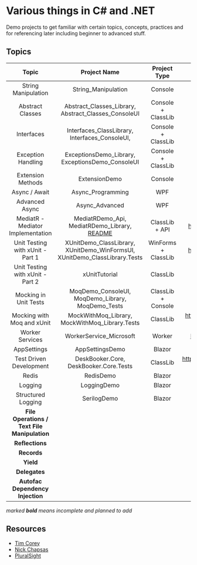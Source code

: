 # Various things in C# and .NET

Demo projects to get familiar with certain topics, concepts, practices and for referencing later including beginner to advanced stuff.

## Topics

|                    Topic                     |                         Project Name                         |    Project Type     |                         Resource(s)                          |  Topic Category   | External Libs/Packages |
| :------------------------------------------: | :----------------------------------------------------------: | :-----------------: | :----------------------------------------------------------: | :---------------: | :--------------------: |
|             String Manipulation              |                     String_Manipulation                      |       Console       |                 https://youtu.be/ioi__WRETk4                 | General Knowledge |          None          |
|               Abstract Classes               |     Abstract_Classes_Library, Abstract_Classes_ConsoleUI     | Console + ClassLib  |                 https://youtu.be/jRkmPRk5j2E                 | General Knowledge |          None          |
|                  Interfaces                  |        Interfaces_ClassLibrary, Interfaces_ConsoleUI,        | Console + ClassLib  |                 https://youtu.be/A7qwuFnyIpM                 | General Knowledge |          None          |
|              Exception Handling              |       ExceptionsDemo_Library, ExceptionsDemo_ConsoleUI       | Console + ClassLib  |                 https://youtu.be/LSkbnpjCEkk                 | General Knowledge |          None          |
|              Extension Methods               |                        ExtensionDemo                         |       Console       |                 https://youtu.be/C_1DzspLy4Y                 | General Knowledge |          None          |
|                Async / Await                 |                      Async_Programming                       |         WPF         |                 https://youtu.be/2moh18sh5p4                 |   Intermediate    |          None          |
|                Advanced Async                |                        Async_Advanced                        |         WPF         |                 https://youtu.be/ZTKGRJy5P2M                 |   Intermediate    |          None          |
|      MediatR - Mediator Implementation       | MediatRDemo_Api, MediatRDemo_Library, [README](MediatRDemo_Library/README.MD) |   ClassLib + API    |         https://www.youtube.com/watch?v=yozD5Tnd8nw          |   Intermediate    |        MediatR         |
|      Unit Testing with xUnit -  Part 1       | XUnitDemo_ClassLibrary, XUnitDemo_WinFormsUI, XUnitDemo_ClassLibrary.Tests | WinForms + ClassLib |         https://www.youtube.com/watch?v=ub3P8c87cwk          |     Advanced      |         xUnit          |
|      Unit Testing with xUnit -  Part 2       |                        xUnitTutorial                         |      ClassLib       |                 https://youtu.be/2Wp8en1I9oQ                 |     Advanced      |         xUnit          |
|            Mocking in Unit Tests             |      MoqDemo_ConsoleUI,  MoqDemo_Library, MoqDemo_Tests      | ClassLib + Console  |                 https://youtu.be/DwbYxP-etMY                 |     Advanced      |       Moq, xUnit       |
|          Mocking with Moq and xUnit          |        MockWithMoq_Library, MockWithMoq_Library.Tests        |      ClassLib       | https://app.pluralsight.com/library/courses/mocking-moq-xunit |     Advanced      |       Moq, xUnit       |
|               Worker Services                |                   WorkerService_Microsoft                    |       Worker        |         https://www.youtube.com/watch?v=PzrTiz_NRKA          |   Intermediate    |        Serilog         |
|                 AppSettings                  |                       AppSettingsDemo                        |       Blazor        |                 https://youtu.be/_2_qksdQKCE                 |     Beginner      |          None          |
|           Test Driven Development            |            DeskBooker.Core, DeskBooker.Core.Tests            |      ClassLib       | https://app.pluralsight.com/library/courses/513c0b1d-c93e-4f47-8f09-088e8bfe53c9 |   Intermediate    |         XUnit          |
|                    Redis                     |                          RedisDemo                           |       Blazor        |                 https://youtu.be/UrQWii_kfIE                 |   Intermediate    |         Redis          |
|                   Logging                    |                         LoggingDemo                          |       Blazor        |                 https://youtu.be/oXNslgIXIbQ                 |   Intermediate    |          None          |
|              Structured Logging              |                         SerilogDemo                          |       Blazor        |                 https://youtu.be/_iryZxv8Rxw                 |   Intermediate    |      Serilog, Seq      |
| **File Operations / Text File Manipulation** |                                                              |                     |                                                              |                   |                        |
|               **Reflections**                |                                                              |                     |                                                              |                   |                        |
|                 **Records**                  |                                                              |                     |                                                              |                   |                        |
|                  **Yield**                   |                                                              |                     |                                                              |                   |                        |
|                **Delegates**                 |                                                              |                     |                                                              |                   |                        |
|       **Autofac Dependency Injection**       |                                                              |                     |                                                              |   Intermediate    |        Autofac         |

*marked **bold** means incomplete and planned to add*

## Resources

- [Tim Corey](https://www.youtube.com/channel/UC-ptWR16ITQyYOglXyQmpzw) 
- [Nick Chapsas](https://www.youtube.com/channel/UCrkPsvLGln62OMZRO6K-llg)
- [PluralSight](https://pluralsight.com)